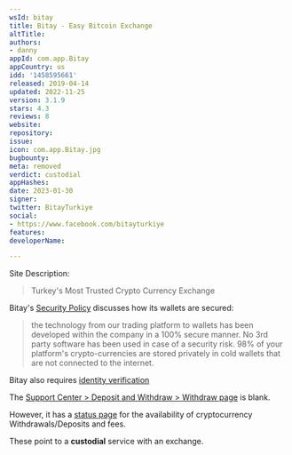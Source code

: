 ```yaml
---
wsId: bitay
title: Bitay - Easy Bitcoin Exchange
altTitle: 
authors:
- danny
appId: com.app.Bitay
appCountry: us
idd: '1458595661'
released: 2019-04-14
updated: 2022-11-25
version: 3.1.9
stars: 4.3
reviews: 8
website: 
repository: 
issue: 
icon: com.app.Bitay.jpg
bugbounty: 
meta: removed
verdict: custodial
appHashes: 
date: 2023-01-30
signer: 
twitter: BitayTurkiye
social:
- https://www.facebook.com/bitayturkiye
features: 
developerName: 

---
```


Site Description:

> Turkey's Most Trusted Crypto Currency Exchange

Bitay's [Security Policy](https://www.bitay.com/en/security-policy) discusses how its wallets are secured:

> the technology from our trading platform to wallets has been developed within the company in a 100% secure manner. No 3rd party software has been used in case of a security risk. 98% of your platform's crypto-currencies are stored privately in cold wallets that are not connected to the internet.

Bitay also requires [identity verification](https://www.bitay.com/en/how/how-to-do-identity-verification)

The [Support Center > Deposit and Withdraw > Withdraw page](https://www.bitay.com/en/support/deposit-withdraw/withdraw-cryptocurrency-from-bitay) is blank.

However, it has a [status page](https://www.bitay.com/en/status) for the availability of cryptocurrency Withdrawals/Deposits and fees. 

These point to a **custodial** service with an exchange.

